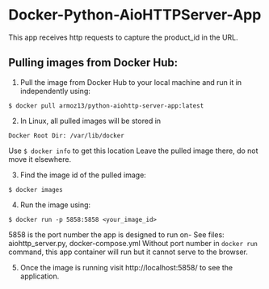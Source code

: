# Docker-Python-AioHTTPServer-App
This app receives http requests to capture the product_id in the URL.

## Pulling images from Docker Hub:

1. Pull the image from Docker Hub to your local machine and run it in independently using:
```
$ docker pull armoz13/python-aiohttp-server-app:latest
```

2. In Linux, all pulled images will be stored in 
```
Docker Root Dir: /var/lib/docker
```
Use `$ docker info` to get this location
Leave the pulled image there, do not move it elsewhere.

3. Find the image id of the pulled image:
```
$ docker images
```

4. Run the image using:
```
$ docker run -p 5858:5858 <your_image_id>
```
5858 is the port number the app is designed to run on- See files: aiohttp_server.py, docker-compose.yml
Without port number in `docker run` command, this app container will run but it cannot serve to the browser.

5. Once the image is running visit http://localhost:5858/ to see the application. 
 

 
